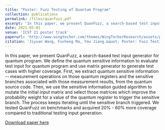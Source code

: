 ```yaml
---
title: "Poster: Fuzz Testing of Quantum Program"
collection: publications
permalink: /files/quanfuzz.pdf
excerpt: 'In this paper, we present QuanFuzz, a search-based test input generator for quantum program. We define the quantum sensitive information to evaluate test input for quantum program and use matrix generator to generate test cases with higher coverage. First, we extract quantum sensitive information -- measurement operations on those quantum registers and the sensitive branches associated with those measurement results, from the quantum source code. Then, we use the sensitive information guided algorithm to mutate the initial input matrix and select those matrices which improve the probability weight for a value of the quantum register to trigger the sensitive branch. The process keeps iterating until the sensitive branch triggered. We tested QuanFuzz on benchmarks and acquired 20% - 60% more coverage compared to traditional testing input generation.'
date: 2021-05-01
venue: 'ICST 21 poster track'
paperurl: 'http://www.wingtecher.com/themes/WingTecherResearch/assets/papers/icst_industry_21.pdf'
citation: 'Jiyuan Wang, Fucheng Ma, You Jiang.&quot; Poster: Fuzz Testing of Quantum Program &quot; <i>poster presented at ICST 2021</i>.'
---
```


In this paper, we present QuanFuzz, a search-based test input generator for quantum program. We define the quantum sensitive information to evaluate test input for quantum program and use matrix generator to generate test cases with higher coverage. First, we extract quantum sensitive information -- measurement operations on those quantum registers and the sensitive branches associated with those measurement results, from the quantum source code. Then, we use the sensitive information guided algorithm to mutate the initial input matrix and select those matrices which improve the probability weight for a value of the quantum register to trigger the sensitive branch. The process keeps iterating until the sensitive branch triggered. We tested QuanFuzz on benchmarks and acquired 20% - 60% more coverage compared to traditional testing input generation.

[Download paper here](http://www.wingtecher.com/themes/WingTecherResearch/assets/papers/icst_industry_21.pdf)

